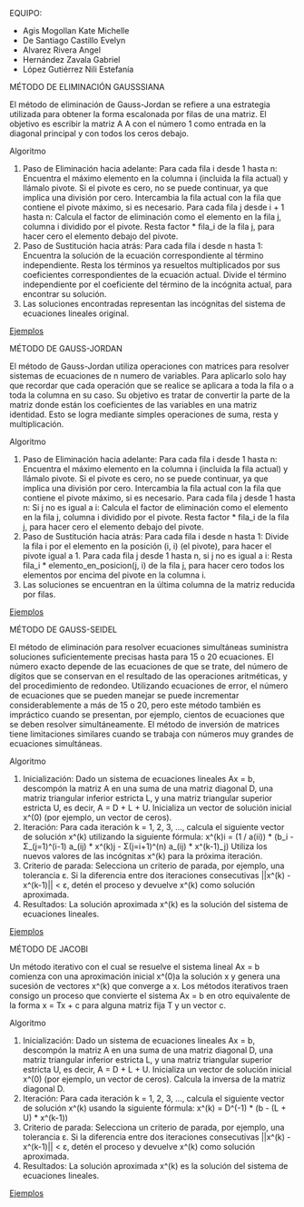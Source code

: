EQUIPO:
* Agis Mogollan Kate Michelle
* De Santiago Castillo Evelyn
* Alvarez Rivera Angel
* Hernández Zavala Gabriel
* López Gutiérrez Nili Estefanía

MÉTODO DE ELIMINACIÓN GAUSSSIANA

El método de eliminación de Gauss-Jordan se refiere a una estrategia utilizada para obtener la forma escalonada por filas de una matriz. 
El objetivo es escribir la matriz A A con el número 1 como entrada en la diagonal principal y con todos los ceros debajo.

Algoritmo
1. Paso de Eliminación hacia adelante:
  Para cada fila i desde 1 hasta n:
    Encuentra el máximo elemento en la columna i (incluida la fila actual) y llámalo pivote.
    Si el pivote es cero, no se puede continuar, ya que implica una división por cero.
    Intercambia la fila actual con la fila que contiene el pivote máximo, si es necesario.
    Para cada fila j desde i + 1 hasta n:
      Calcula el factor de eliminación como el elemento en la fila j, columna i dividido por el pivote.
      Resta factor * fila_i de la fila j, para hacer cero el elemento debajo del pivote.
2. Paso de Sustitución hacia atrás:
  Para cada fila i desde n hasta 1:
    Encuentra la solución de la ecuación correspondiente al término independiente.
    Resta los términos ya resueltos multiplicados por sus coeficientes correspondientes de la ecuación actual.
    Divide el término independiente por el coeficiente del término de la incógnita actual, para encontrar su solución.
3. Las soluciones encontradas representan las incógnitas del sistema de ecuaciones lineales original.

[Ejemplos](https://github.com/NiliLG/MetodosNumericosT3/tree/main/EliminacionGaussiana)

MÉTODO DE GAUSS-JORDAN

El método de Gauss-Jordan utiliza operaciones con matrices para resolver sistemas de ecuaciones de n numero de variables. Para aplicarlo solo hay que recordar que cada operación que se realice se aplicara a toda la fila o a toda la columna en su caso. Su objetivo es tratar de convertir la parte de la matriz donde están los coeficientes de las variables en una matriz identidad. Esto se logra mediante simples operaciones de suma, resta y multiplicación. 

Algoritmo
1. Paso de Eliminación hacia adelante:
  Para cada fila i desde 1 hasta n:
    Encuentra el máximo elemento en la columna i (incluida la fila actual) y llámalo pivote.
    Si el pivote es cero, no se puede continuar, ya que implica una división por cero.
    Intercambia la fila actual con la fila que contiene el pivote máximo, si es necesario.
    Para cada fila j desde 1 hasta n:
      Si j no es igual a i:
      Calcula el factor de eliminación como el elemento en la fila j, columna i dividido por el pivote.
      Resta factor * fila_i de la fila j, para hacer cero el elemento debajo del pivote.
2. Paso de Sustitución hacia atrás:
  Para cada fila i desde n hasta 1:
    Divide la fila i por el elemento en la posición (i, i) (el pivote), para hacer el pivote igual a 1.
    Para cada fila j desde 1 hasta n, si j no es igual a i:
      Resta fila_i * elemento_en_posicion(j, i) de la fila j, para hacer cero todos los elementos por encima del pivote en la columna i.
3. Las soluciones se encuentran en la última columna de la matriz reducida por filas.

[Ejemplos](https://github.com/NiliLG/MetodosNumericosT3/tree/main/GaussJordan)

MÉTODO DE GAUSS-SEIDEL

El método de eliminación para resolver ecuaciones simultáneas suministra soluciones suficientemente precisas hasta para 15 o 20 ecuaciones. El número exacto depende de las ecuaciones de que se trate, del número de dígitos que se conservan en el resultado de las operaciones aritméticas, y del procedimiento de redondeo. Utilizando ecuaciones de error, el número de ecuaciones que se pueden manejar se puede incrementar considerablemente a más de 15 o 20, pero este método también es impráctico cuando se presentan, por ejemplo, cientos de ecuaciones que se deben resolver simultáneamente. El método de inversión de matrices tiene limitaciones similares cuando se trabaja con números muy grandes de ecuaciones simultáneas.

Algoritmo

1. Inicialización:
Dado un sistema de ecuaciones lineales Ax = b, descompón la matriz A en una suma de una matriz diagonal D, una matriz triangular inferior estricta L, y una matriz triangular superior estricta U, es decir, A = D + L + U.
Inicializa un vector de solución inicial x^(0) (por ejemplo, un vector de ceros).
2. Iteración:
Para cada iteración k = 1, 2, 3, ..., calcula el siguiente vector de solución x^(k) utilizando la siguiente fórmula:
x^(k)i = (1 / a(ii)) * (b_i - Σ_(j=1)^(i-1) a_(ij) * x^(k)j - Σ(j=i+1)^(n) a_(ij) * x^(k-1)_j)
Utiliza los nuevos valores de las incógnitas x^(k) para la próxima iteración.
3. Criterio de parada:
Selecciona un criterio de parada, por ejemplo, una tolerancia ε.
Si la diferencia entre dos iteraciones consecutivas ||x^(k) - x^(k-1)|| < ε, detén el proceso y devuelve x^(k) como solución aproximada.
4. Resultados:
La solución aproximada x^(k) es la solución del sistema de ecuaciones lineales.

[Ejemplos](https://github.com/NiliLG/MetodosNumericosT3/tree/main/Gauss-Seidel)

MÉTODO DE JACOBI

Un método iterativo con el cual se resuelve el sistema lineal Ax = b comienza con una aproximación inicial x^(0)a la solución x y genera una sucesión de vectores x^(k) que converge a x. Los métodos iterativos traen consigo un proceso que convierte el sistema Ax = b en otro equivalente de la forma x = Tx + c para alguna matriz fija T y un vector c.

Algoritmo

1. Inicialización:
  Dado un sistema de ecuaciones lineales Ax = b, descompón la matriz A en una suma de una matriz diagonal D, una matriz triangular inferior estricta L, y una matriz triangular superior estricta U, es decir, A = D + L + U.
  Inicializa un vector de solución inicial x^(0) (por ejemplo, un vector de ceros).
  Calcula la inversa de la matriz diagonal D.
2. Iteración:
  Para cada iteración k = 1, 2, 3, ..., calcula el siguiente vector de solución x^(k) usando la siguiente fórmula:
  x^(k) = D^(-1) * (b - (L + U) * x^(k-1))
3. Criterio de parada:
  Selecciona un criterio de parada, por ejemplo, una tolerancia ε.
  Si la diferencia entre dos iteraciones consecutivas ||x^(k) - x^(k-1)|| < ε, detén el proceso y devuelve x^(k) como solución aproximada.
4. Resultados:
  La solución aproximada x^(k) es la solución del sistema de ecuaciones lineales.

[Ejemplos](https://github.com/NiliLG/MetodosNumericosT3/tree/main/Jacobi)
